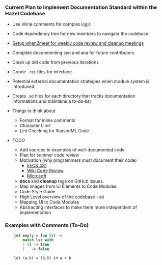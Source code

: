 ### Current Plan to Implement Documentation Standard within the Hazel Codebase

- Use inline comments for complex logic
- Code dependency tree for new members to navigate the codebase
- [Setup when2meet for weekly code review and cleanup meetings](https://neurocy.notion.site/Summer-2023-426d6d9051e24196bf7169a1e919fa53#:~:text=Team%20Devops%20and%20Cleanup)
- Complete documnenting syn and ana for future contributors
- Clean up old code from previous iterations
- Create  `.rei` files for interface
- Potential external documentation strategies when module system is introduced
- Create `.md` files for each directory that tracks documentation informations and maintains a to-do-list
- Things to think about
    - Format for inline comments
    - Character Limit
    - Lint Checking for ReasonML Code

- TODO
    - Add sources to examples of well-documented code
    - Plan for summer code review
    - Motivation (why programmers must document their code)
        - [EECS 481](https://web.eecs.umich.edu/~weimerw/481/lectures/se-07-codereview.pdf)
        - [Wiki Code Review](https://en.wikipedia.org/wiki/Code_review)
        - [Microsoft](https://web.eecs.umich.edu/~weimerw/481/readings/codereview.pdf)
    - **docs** and **cleanup** tags on GitHub Issues.
    - Map images from UI Elements to Code Modules
    - Code Style Guide
    - High Level overview of the codebase - `md`
    - Mapping UI to Code Modules
    - Abstracting interfaces to make them more independent of implementation

### Examples with Comments (To-Do)
``` ocaml
    let empty = fun lst ->
        match lst with 
        | [] -> true
        | _ -> false
```

```reason
    let (a,b) = (3,5) in a + b
```

